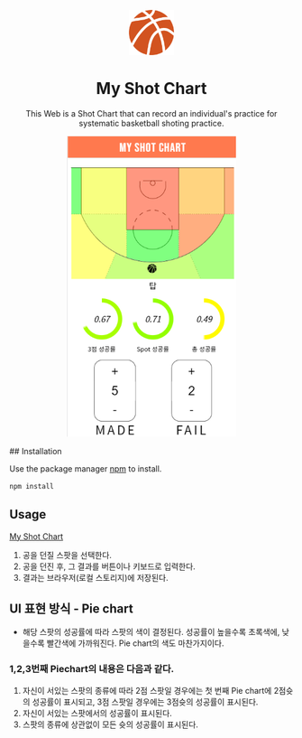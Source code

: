 <p align="center"> 
<a href="https://basket.now.sh/"><img width="80" style="margin: 0 auto" alt="title" src="public/static/titleIcon.png"></a>
<h1 align="center">My Shot Chart</h1>
</p>

<p align="center">This Web is a Shot Chart that can record an individual's practice for <br/>systematic basketball shoting practice.</p>

<p align="center">
<img width="300" style="margin:0 auto" src="public/static/totalview.png"/>
</p>
## Installation

Use the package manager [npm](https://www.npmjs.com/) to install.

```bash
npm install
```

## Usage
[My Shot Chart](https://basket.now.sh/)

1. 공을 던질 스팟을 선택한다.
2. 공을 던진 후, 그 결과를 버튼이나 키보드로 입력한다.
3. 결과는 브라우저(로컬 스토리지)에 저장된다.

## UI 표현 방식 - Pie chart

* 해당 스팟의 성공률에 따라 스팟의 색이 결정된다. 성공률이 높을수록 초록색에, 낮을수록 빨간색에 가까워진다. Pie chart의 색도 마찬가지이다.

### 1,2,3번째 Piechart의 내용은 다음과 같다.

1. 자신이 서있는 스팟의 종류에 따라 2점 스팟일 경우에는 첫 번째 Pie chart에 2점슛의 성공률이 표시되고, 3점 스팟일 경우에는 3점슛의 성공률이 표시된다.
2. 자신이 서있는 스팟에서의 성공률이 표시된다.
3. 스팟의 종류에 상관없이 모든 슛의 성공률이 표시된다.
